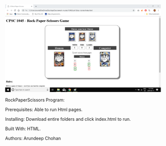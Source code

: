 ![Screenshot](https://github.com/ArundeepChohan/Summary/blob/master/RockPaperScissors.png)

RockPaperScissors Program: 

Prerequisites:
Able to run Html pages.

Installing:
Download entire folders and click index.html to run.

Built With:
HTML.

Authors:
Arundeep Chohan

